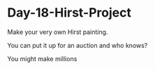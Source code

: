 # Day-18-Hirst-Project

Make your very own Hirst painting.

You can put it up for an auction and who knows?

You might make millions
